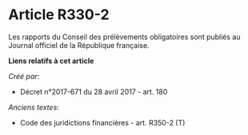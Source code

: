 # Article R330-2

Les rapports du Conseil des prélèvements obligatoires sont publiés au Journal officiel de la République française.

**Liens relatifs à cet article**

_Créé par_:

  - Décret n°2017-671 du 28 avril 2017 - art. 180

_Anciens textes_:

  - Code des juridictions financières - art. R350-2 (T)
